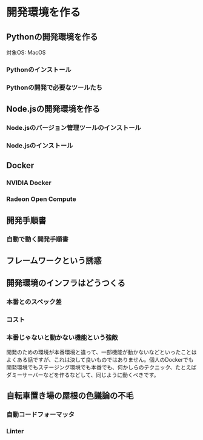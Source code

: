 # 開発環境を作る

## Pythonの開発環境を作る

対象OS: MacOS

### Pythonのインストール

### Pythonの開発で必要なツールたち



## Node.jsの開発環境を作る

### Node.jsのバージョン管理ツールのインストール

### Node.jsのインストール

## Docker
### NVIDIA Docker
### Radeon Open Compute

## 開発手順書
### 自動で動く開発手順書
## フレームワークという誘惑
## 開発環境のインフラはどうつくる
### 本番とのスペック差
### コスト
### 本番じゃないと動かない機能という強敵

開発のための環境が本番環境と違って、一部機能が動かないなどといったことはよくある話ですが、これは決して良いものではありません。個人のDockerでも開発環境でもステージング環境でも本番でも、何かしらのテクニック、たとえばダミーサーバーなどを作るなどして、同じように動くべきです。

## 自転車置き場の屋根の色議論の不毛
### 自動コードフォーマッタ
### Linter
